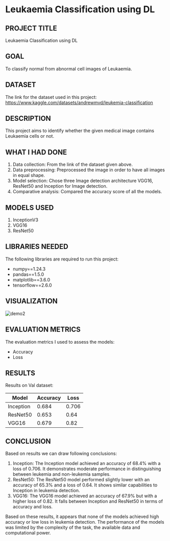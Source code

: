 # Leukaemia Classification using DL

## PROJECT TITLE

Leukaemia Classification using DL

## GOAL

To classify normal from abnormal cell images of Leukaemia.

## DATASET

The link for the dataset used in this project: https://www.kaggle.com/datasets/andrewmvd/leukemia-classification

## DESCRIPTION

This project aims to identify whether the given medical image contains Leukaemia cells or not.

## WHAT I HAD DONE

1. Data collection: From the link of the dataset given above. 
2. Data preprocessing: Preprocessed the image in order to have all images in equal shape.
3. Model selection: Chose three Image detection architecture VGG16, ResNet50 and Inception for Image detection.
4. Comparative analysis: Compared the accuracy score of all the models.

## MODELS USED

1. InceptionV3
2. VGG16
3. ResNet50


## LIBRARIES NEEDED

The following libraries are required to run this project:

- numpy==1.24.3
- pandas==1.5.0
- matplotlib==3.6.0
- tensorflow==2.6.0

## VISUALIZATION
![demo2](https://github.com/achrekarom12/DL-Simplified/assets/88442486/4211b013-4b30-40f5-9b97-408e92cd479b)



## EVALUATION METRICS

The evaluation metrics I used to assess the models:

- Accuracy 
- Loss


## RESULTS

Results on Val dataset:

| Model      | Accuracy | Loss    |
|------------|----------|---------|
| Inception    | 0.684     | 0.706   |
| ResNet50    | 0.653     | 0.64    |
| VGG16    | 0.679     | 0.82    |


## CONCLUSION
Based on results we can draw following conclusions:
1. Inception: The Inception model achieved an accuracy of 68.4% with a loss of 0.706. It demonstrates moderate performance in distinguishing between leukemia and non-leukemia samples.
2. ResNet50: The ResNet50 model performed slightly lower with an accuracy of 65.3% and a loss of 0.64. It shows similar capabilities to Inception in leukemia detection.
3. VGG16: The VGG16 model achieved an accuracy of 67.9% but with a higher loss of 0.82. It falls between Inception and ResNet50 in terms of accuracy and loss.

Based on these results, it appears that none of the models achieved high accuracy or low loss in leukemia detection. The performance of the models was limited by the complexity of the task, the available data and computational power. 
